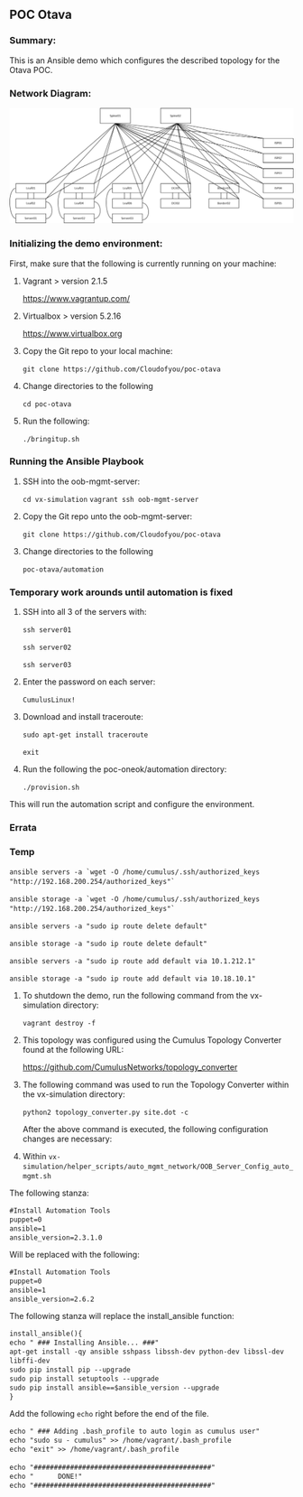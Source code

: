 ## POC Otava

### Summary:

This is an Ansible demo which configures the described topology for the Otava POC.

### Network Diagram:

![Network Diagram](https://github.com/Cloudofyou/poc-otava/blob/master/documentation/poc-otava.png)

### Initializing the demo environment:

First, make sure that the following is currently running on your machine:

1. Vagrant > version 2.1.5

    https://www.vagrantup.com/

2. Virtualbox > version 5.2.16

    https://www.virtualbox.org

3. Copy the Git repo to your local machine:

    ```git clone https://github.com/Cloudofyou/poc-otava```

4. Change directories to the following

    ```cd poc-otava```

6. Run the following:

    ```./bringitup.sh```
    
### Running the Ansible Playbook

1. SSH into the oob-mgmt-server:

    ```cd vx-simulation```
    ```vagrant ssh oob-mgmt-server```

2. Copy the Git repo unto the oob-mgmt-server:

    ```git clone https://github.com/Cloudofyou/poc-otava```

3. Change directories to the following

    ```poc-otava/automation```

### Temporary work arounds until automation is fixed

1. SSH into all 3 of the servers with:

   ```ssh server01```
   
   ```ssh server02```
   
   ```ssh server03```
   
2. Enter the password on each server:

   ```CumulusLinux!```
   
3. Download and install traceroute:

   ```sudo apt-get install traceroute```
   
   ```exit```

4. Run the following the poc-oneok/automation directory:

    ```./provision.sh```

This will run the automation script and configure the environment.

### Errata

### Temp

```ansible servers -a `wget -O /home/cumulus/.ssh/authorized_keys "http://192.168.200.254/authorized_keys"` ```

```ansible storage -a `wget -O /home/cumulus/.ssh/authorized_keys "http://192.168.200.254/authorized_keys"` ```

```ansible servers -a "sudo ip route delete default" ```

```ansible storage -a "sudo ip route delete default" ```

```ansible servers -a "sudo ip route add default via 10.1.212.1" ```

```ansible storage -a "sudo ip route add default via 10.18.10.1" ```


1. To shutdown the demo, run the following command from the vx-simulation directory:

    ```vagrant destroy -f```

2. This topology was configured using the Cumulus Topology Converter found at the following URL:

    https://github.com/CumulusNetworks/topology_converter

3. The following command was used to run the Topology Converter within the vx-simulation directory:

    ```python2 topology_converter.py site.dot -c```

    After the above command is executed, the following configuration changes are necessary:

4. Within ```vx-simulation/helper_scripts/auto_mgmt_network/OOB_Server_Config_auto_mgmt.sh```

The following stanza:

    #Install Automation Tools
    puppet=0
    ansible=1
    ansible_version=2.3.1.0

Will be replaced with the following:

    #Install Automation Tools
    puppet=0
    ansible=1
    ansible_version=2.6.2

The following stanza will replace the install_ansible function:

```
install_ansible(){
echo " ### Installing Ansible... ###"
apt-get install -qy ansible sshpass libssh-dev python-dev libssl-dev libffi-dev
sudo pip install pip --upgrade
sudo pip install setuptools --upgrade
sudo pip install ansible==$ansible_version --upgrade
}
```

Add the following ```echo``` right before the end of the file.

    echo " ### Adding .bash_profile to auto login as cumulus user"
    echo "sudo su - cumulus" >> /home/vagrant/.bash_profile
    echo "exit" >> /home/vagrant/.bash_profile

    echo "############################################"
    echo "      DONE!"
    echo "############################################"
